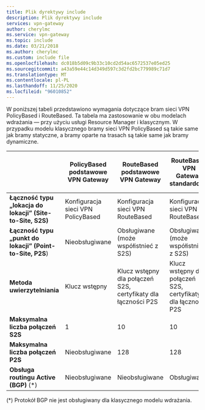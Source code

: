 ```yaml
---
title: Plik dyrektywy include
description: Plik dyrektywy include
services: vpn-gateway
author: cherylmc
ms.service: vpn-gateway
ms.topic: include
ms.date: 03/21/2018
ms.author: cherylmc
ms.custom: include file
ms.openlocfilehash: dc018b5d09c9b33c10cd2d54ac6572537e05ed25
ms.sourcegitcommit: a43a59e44c14d349d597c3d2fd2bc779989c71d7
ms.translationtype: MT
ms.contentlocale: pl-PL
ms.lasthandoff: 11/25/2020
ms.locfileid: "96010852"
---
```

W poniższej tabeli przedstawiono wymagania dotyczące bram sieci VPN PolicyBased i RouteBased. Ta tabela ma zastosowanie w obu modelach wdrażania — przy użyciu usługi Resource Manager i klasycznym. W przypadku modelu klasycznego bramy sieci VPN PolicyBased są takie same jak bramy statyczne, a bramy oparte na trasach są takie same jak bramy dynamiczne.

|  | **PolicyBased podstawowe VPN Gateway** | **RouteBased podstawowe VPN Gateway** | **RouteBased VPN Gateway standardowa** | **VPN Gateway o wysokiej wydajności RouteBased** |
| --- | --- | --- | --- | --- |
| **Łączność typu „lokacja do lokacji” (Site-to-Site, S2S)** |Konfiguracja sieci VPN PolicyBased |Konfiguracja sieci VPN RouteBased |Konfiguracja sieci VPN RouteBased |Konfiguracja sieci VPN RouteBased |
| **Łączność typu „punkt do lokacji” (Point-to-Site, P2S**) |Nieobsługiwane |Obsługiwane (może współistnieć z S2S) |Obsługiwane (może współistnieć z S2S) |Obsługiwane (może współistnieć z S2S) |
| **Metoda uwierzytelniania** |Klucz wstępny |Klucz wstępny dla połączeń S2S, certyfikaty dla łączności P2S |Klucz wstępny dla połączeń S2S, certyfikaty dla łączności P2S |Klucz wstępny dla połączeń S2S, certyfikaty dla łączności P2S |
| **Maksymalna liczba połączeń S2S** |1 |10 |10 |30 |
| **Maksymalna liczba połączeń P2S** |Nieobsługiwane |128 |128 |128 |
| **Obsługa routingu Active (BGP)** (*) |Nieobsługiwane |Nieobsługiwane |Obsługiwane |Obsługiwane |

  (*) Protokół BGP nie jest obsługiwany dla klasycznego modelu wdrażania.
